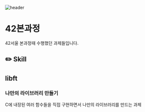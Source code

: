 ![header](https://capsule-render.vercel.app/api?type=wave&color=auto&height=300&section=header&text=42Seoul&fontSize=90)
# 42본과정
42서울 본과정때 수행했던 과제들입니다.

## :pencil2: Skill

## libft

### 나만의 라이브러리 만들기

C에 내장된 여러 함수들을 직접 구현하면서 나만의 라이브러리를 만드는 과제

